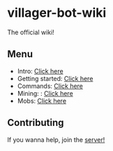 # villager-bot-wiki
The official wiki!

## Menu

- Intro: [Click here](./intro.md)
- Getting started: [Click here](./getting-started.md)
- Commands: [Click here](./commands.md)
- Mining: : [Click here](./mining.md)
- Mobs: [Click here](./mobs.md)

## Contributing
If you wanna help, join the [server!](https://discord.gg/XwgJ69uHQY)
